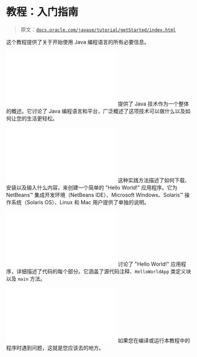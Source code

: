 # 教程：入门指南

> 原文：[`docs.oracle.com/javase/tutorial/getStarted/index.html`](https://docs.oracle.com/javase/tutorial/getStarted/index.html)

这个教程提供了关于开始使用 Java 编程语言的所有必要信息。

![Trail icon **Java 技术现象**](img/index.html) 提供了 Java 技术作为一个整体的概述。它讨论了 Java 编程语言和平台，广泛概述了这项技术可以做什么以及如何让您的生活更轻松。

![Trail icon **"Hello World!" 应用程序**](img/index.html) 这种实践方法描述了如何下载、安装以及输入什么内容，来创建一个简单的 "Hello World!" 应用程序。它为 NetBeans™ 集成开发环境（NetBeans IDE）、Microsoft Windows、Solaris™ 操作系统（Solaris OS）、Linux 和 Mac 用户提供了单独的说明。

![Trail icon **深入了解 "Hello World!"**](img/index.html) 讨论了 "Hello World!" 应用程序，详细描述了代码的每个部分。它涵盖了源代码注释、`HelloWorldApp` 类定义块以及 `main` 方法。

![Trail icon **常见问题（及其解决方案）**](img/index.html) 如果您在编译或运行本教程中的程序时遇到问题，这就是您应该去的地方。
